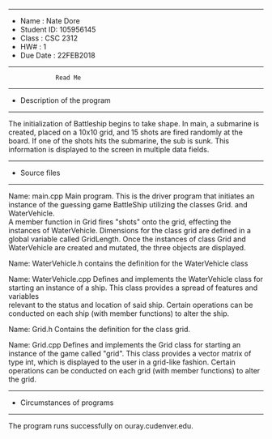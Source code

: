 *******************************************************
*  Name      :  Nate Dore    
*  Student ID:  105956145               
*  Class     :  CSC 2312        
*  HW#       :  1                
*  Due Date  :  22FEB2018
*******************************************************


                 Read Me


*******************************************************
*  Description of the program
*******************************************************

The initialization of Battleship begins to take shape. In main, a submarine is 
created, placed on a 10x10 grid, and 15 shots are fired randomly at the board.
If one of the shots hits the submarine, the sub is sunk. This information is 
displayed to the screen in multiple data fields.
 

*******************************************************
*  Source files
*******************************************************

Name:  main.cpp
   Main program.  This is the driver program that initiates an instance of the 
   guessing game BattleShip utilizing the classes Grid. and WaterVehicle.  
   A member function in Grid fires "shots" onto the grid, effecting the instances of 
   WaterVehicle. Dimensions for the class grid are defined in a global variable called 
   GridLength. Once the instances of class Grid and WaterVehicle are created and mutated, 
   the three objects are displayed.

Name: WaterVehicle.h
	contains the definition for the WaterVehicle class

Name: WaterVehicle.cpp
   Defines and implements the WaterVehicle class for starting an instance
   of a ship. This class provides a spread of features and variables  
   relevant to the status and location of said ship. Certain operations 
   can be conducted on each ship (with member functions) to alter the ship.

Name: Grid.h
   Contains the definition for the class grid.  

Name: Grid.cpp
   Defines and implements the Grid class for starting an instance
   of the game called "grid". This class provides a vector matrix 
   of type int, which is displayed to the user in a grid-like fashion. 
   Certain operations can be conducted on each grid (with member functions)
   to alter the grid.
   
   
*******************************************************
*  Circumstances of programs
*******************************************************

   The program runs successfully on ouray.cudenver.edu. 

